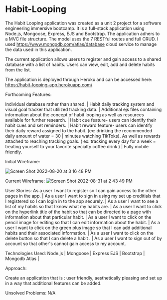 # Habit-Looping


The Habit Looping application was created as a unit 2 project for a software engineering immersive bootcamp. It is a full-stack application using Node.js, Mongoose, Express, EJS and Bootstrap. The application adhers to a MVC file structure. The model uses the 7 RESTful routes and full CRUD. I used https://www.mongodb.com/atlas/database cloud service to manage the data used in this application.

The current application allows users to register and gain access to a shared database with a list of habits. Users can view, edit, add and delete habits from the list. 

The application is deployed through Heroku and can be accessed here: https://habit-looping-app.herokuapp.com/

Forthcoming Features:

Individual database rather than shared. |
Habit daily tracking system and visual goal tracker that utilized tracking data. |
Additional ejs files containing information about the concept of habit looping as well as resources available for further research. |
Habit cue feature- users can identify their habit cues and set reminders. |
Habit reward feature- users can identify their daily reward assigned to the habit. (ex: drinking the recommended daily amount of water = 30 | minutes watching TikToks). As well as rewards attached to reaching tracking goals. ( ex: tracking every day for a week = treating yourself to your favorite specialty coffee drink ) |
Fully mobile friendly.


Initial Wireframe:

![Screen Shot 2022-08-20 at 3 16 48 PM](https://user-images.githubusercontent.com/104706798/187769849-70b42520-82cc-4f47-9ff8-560465af89a6.png)


Current Wireframe:
![Screen Shot 2022-08-31 at 2 43 49 PM](https://user-images.githubusercontent.com/104706798/187778602-96b7850b-5473-479a-bcfc-0d2db56592a9.png)


User Stories:
As a user I want to register so I can gain access to the other pages in the app. |
As a user I want to sign in using my set up creditials that I registered so I can login in to the app securely. |
As a user I want to see a list of my habits so that I know what my habits are. |
As a user I want to click on the hyperlink title of the habit so that can be directed to a page with information about that particular habit. |
As a user I want to click on the pencil image for editing so that I can edit information about the habit. |
As a user I want to click on the green plus image so that I can add additional habits and their associated information. |
As a user I want to click on the delete  button so that I can delete a habit . |
As a user I want to sign out of by account so that other's cannot gain access to my account. 

Technologies Used:
Node.js |
Mongoose |
Express EJS |
Bootstrap |
Mongodb Atlas |

Approach:

Create an application that is : user friendly, aesthetically pleasing and set up in a way that additional features can be added.


Unsolved Problems:
N/A


